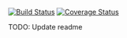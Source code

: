 [![Build Status](https://travis-ci.org/alxford45/music-map.svg?branch=master)](https://travis-ci.org/alxford45/music-map)
[![Coverage Status](https://coveralls.io/repos/github/alxford45/music-map/badge.svg?branch=master)](https://coveralls.io/github/alxford45/music-map?branch=master)

TODO: Update readme
